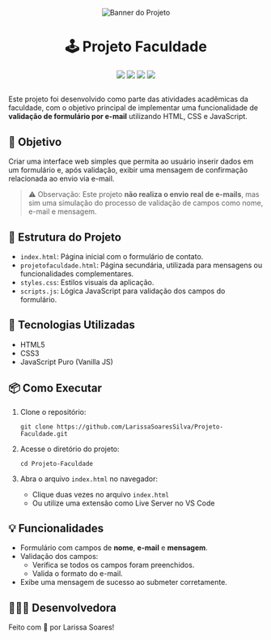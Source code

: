 <p align="center">
  <img src="https://github.com/user-attachments/assets/64d3f6ef-503c-44eb-9f5d-5062fae30c75" alt="Banner do Projeto">
</p>

<h1 align="center">🕹️ Projeto Faculdade</h1>

<p align="center">
  <img src="https://img.shields.io/badge/status-concluído-brightgreen?style=for-the-badge" />
  <img src="https://img.shields.io/badge/HTML5-E34F26?style=for-the-badge&logo=html5&logoColor=white" />
  <img src="https://img.shields.io/badge/CSS3-1572B6?style=for-the-badge&logo=css3&logoColor=white" />
  <img src="https://img.shields.io/badge/JavaScript-F7DF1E?style=for-the-badge&logo=javascript&logoColor=black" />
</p>

## 

Este projeto foi desenvolvido como parte das atividades acadêmicas da faculdade, com o objetivo principal de implementar uma funcionalidade de **validação de formulário por e-mail** utilizando HTML, CSS e JavaScript.

## 🎯 Objetivo

Criar uma interface web simples que permita ao usuário inserir dados em um formulário e, após validação, exibir uma mensagem de confirmação relacionada ao envio via e-mail.

> ⚠️ Observação: Este projeto **não realiza o envio real de e-mails**, mas sim uma simulação do processo de validação de campos como nome, e-mail e mensagem.

## 📁 Estrutura do Projeto

- `index.html`: Página inicial com o formulário de contato.
- `projetofaculdade.html`: Página secundária, utilizada para mensagens ou funcionalidades complementares.
- `styles.css`: Estilos visuais da aplicação.
- `scripts.js`: Lógica JavaScript para validação dos campos do formulário.

## 🚀 Tecnologias Utilizadas

- HTML5
- CSS3
- JavaScript Puro (Vanilla JS)

## 📦 Como Executar

1. Clone o repositório:
   ```
   git clone https://github.com/LarissaSoaresSilva/Projeto-Faculdade.git
   ```

2. Acesse o diretório do projeto:
   ```
   cd Projeto-Faculdade
   ```

3. Abra o arquivo `index.html` no navegador:
   - Clique duas vezes no arquivo `index.html`
   - Ou utilize uma extensão como Live Server no VS Code

## 💡 Funcionalidades

- Formulário com campos de **nome**, **e-mail** e **mensagem**.
- Validação dos campos:
  - Verifica se todos os campos foram preenchidos.
  - Valida o formato do e-mail.
- Exibe uma mensagem de sucesso ao submeter corretamente.

##

## 👩🏻‍💻 Desenvolvedora

Feito com 💜 por Larissa Soares!
